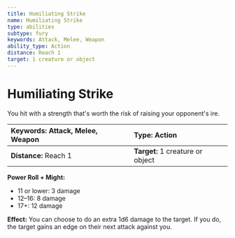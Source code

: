 ```yaml
---
title: Humiliating Strike
name: Humiliating Strike
type: abilities
subtype: fury
keywords: Attack, Melee, Weapon
ability_type: Action
distance: Reach 1
target: 1 creature or object
---
```


# Humiliating Strike

You hit with a strength that's worth the risk of raising your opponent's ire.

| **Keywords:** Attack, Melee, Weapon | **Type:** Action                 |
| :---------------------------------- | :------------------------------- |
| **Distance:** Reach 1               | **Target:** 1 creature or object |

**Power Roll + Might:**

- 11 or lower: 3 damage
- 12–16: 8 damage
- 17+: 12 damage

**Effect:** You can choose to do an extra 1d6 damage to the target. If you do, the target gains an edge on their next attack against you.
